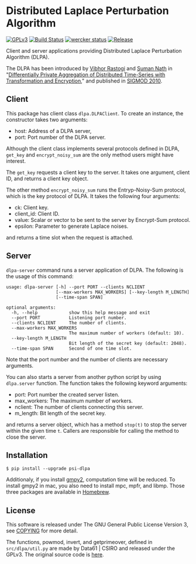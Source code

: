 # Distributed Laplace Perturbation Algorithm
[![GPLv3](https://img.shields.io/badge/license-GPLv3-blue.svg)](https://www.gnu.org/copyleft/gpl.html)
[![Build Status](https://travis-ci.org/jkawamoto/psi-dlpa.svg?branch=master)](https://travis-ci.org/jkawamoto/psi-dlpa)
[![wercker status](https://app.wercker.com/status/e2799a5e4bf381734ac6d2d5dc844f3e/s/master "wercker status")](https://app.wercker.com/project/byKey/e2799a5e4bf381734ac6d2d5dc844f3e)
[![Release](https://img.shields.io/badge/release-0.3.0-brightgreen.svg)](https://github.com/jkawamoto/psi-dlpa/releases/tag/0.3.0)

Client and server applications providing Distributed Laplace Perturbation
Algorithm (DLPA).

The DLPA has been introduced by
[Vibhor Rastogi](https://www.linkedin.com/in/vibhor-rastogi-6b680152)
and [Suman Nath](https://www.microsoft.com/en-us/research/people/sumann/)
in "[Differentially Private Aggregation of Distributed Time-Series with
Transformation and Encryption](http://dl.acm.org/citation.cfm?id=1807247),"
and published in [SIGMOD 2010](http://www.sigmod2010.org/index.shtml).

## Client
This package has client class `dlpa.DLPAClient`.
To create an instance, the constructor takes two arguments:

* host: Address of a DLPA server,
* port: Port number of the DLPA server.

Although the client class implements several protocols defined in DLPA,
`get_key` and `encrypt_noisy_sum` are the only method users might have interest.

The `get_key` requests a client key to the server.
It takes one argument, client ID, and returns a client key object.

The other method `encrypt_noisy_sum` runs the Entryp-Noisy-Sum protocol,
which is the key protocol of DLPA.
It takes the following four arguments:

* ck: Client key.
* client_id: Client ID.
* value: Scalar or vector to be sent to the server by Encrypt-Sum
  protocol.
* epsilon: Parameter to generate Laplace noises.

and returns a time slot when the request is attached.

## Server
`dlpa-server` command runs a server application of DLPA.
The following is the usage of this command:

```
usage: dlpa-server [-h] --port PORT --clients NCLIENT
                   [--max-workers MAX_WORKERS] [--key-length M_LENGTH]
                   [--time-span SPAN]

optional arguments:
  -h, --help            show this help message and exit
  --port PORT           Listening port number.
  --clients NCLIENT     The number of clients.
  --max-workers MAX_WORKERS
                        The maximum number of workers (default: 10).
  --key-length M_LENGTH
                        Bit length of the secret key (default: 2048).
  --time-span SPAN      Second of one time slot.
```

Note that the port number and the number of clients are necessary arguments.

You can also starts a server from another python script by using `dlpa.server`
function.
The function takes the following keyword arguments:

* port: Port number the created server listen.
* max_workers: The maximum number of workers.
* nclient: The number of clients connecting this server.
* m_length: Bit length of the secret key.

and returns a server object, which has a method `stop(t)` to stop the server
within the given time `t`.
Callers are responsible for calling the method to close the server.

## Installation
```
$ pip install --upgrade psi-dlpa
```

Additionaly, if you install [gmpy2](https://pypi.python.org/pypi/gmpy2),
computation time will be reduced.
To install gmpy2 in mac, you also need to install mpc, mpfr, and libmp.
Those three packages are available in [Homebrew](https://brew.sh/).

## License
This software is released under The GNU General Public License Version 3,
see [COPYING](COPYING) for more detail.

The functions, powmod, invert, and getprimeover, defined in `src/dlpa/util.py`
are made by Data61 | CSIRO and released under the GPLv3.
The original source code is
[here](https://github.com/n1analytics/python-paillier/blob/master/phe/util.py).
